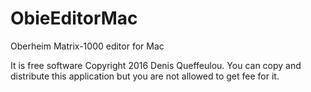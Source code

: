 # ObieEditorMac
Oberheim Matrix-1000 editor for Mac

It is free software Copyright 2016 Denis Queffeulou. You can copy and distribute this application but you are not allowed to get fee for it.
